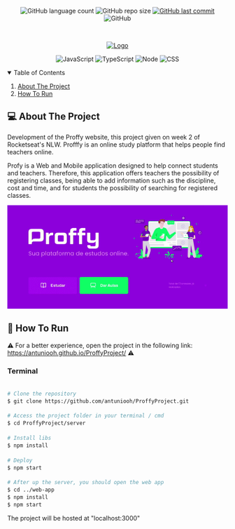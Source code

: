 <p align="center">
  <img alt="GitHub language count" src="https://img.shields.io/github/languages/count/antuniooh/ProffyProject">

  <img alt="GitHub repo size" src="https://img.shields.io/github/repo-size/antuniooh/ProffyProject">
  
  <a href="https://github.com/antuniooh/ProffyProject/commits/master">
    <img alt="GitHub last commit" src="https://img.shields.io/github/last-commit/antuniooh/ProffyProject">
  </a>
  
   <img alt="GitHub" src="https://img.shields.io/github/license/antuniooh/ProffyProject">
</p>

<!-- PROJECT LOGO -->
<br />
<p align="center">
  <a href="https://github.com/antuniooh/ProffyProject">
    <img src="https://repository-images.githubusercontent.com/285131977/b031ed00-d81b-11ea-9e39-3ef6bafe7773" alt="Logo" width="550">
  </a>
</p>

<p align="center">
  <img alt="JavaScript" src="https://img.shields.io/badge/JavaScript-yellow?style=for-the-badge&logo=javascript&logoColor=white"/>
  <img alt="TypeScript" src="https://img.shields.io/badge/Typescript-blue?style=for-the-badge&logo=typescript&logoColor=white"/>
  <img alt="Node" src="https://img.shields.io/badge/Node-green?style=for-the-badge&logo=node&logoColor=white"/>
  <img alt="CSS" src="https://img.shields.io/badge/CSS-darkblue?style=for-the-badge&logo=css3&logoColor=white"/>
</p>


<!-- TABLE OF CONTENTS -->
<details open="open">
  <summary>Table of Contents</summary>
  <ol>
    <li>
      <a href="#-about-the-project">About The Project</a>
    </li>
    <li>
      <a href="#-how-to-run">How To Run</a>
    </li>
  </ol>
</details>


<!-- ABOUT THE PROJECT -->
## 💻 About The Project
Development of the Proffy website, this project given on week 2 of Rocketseat's NLW. Profffy is an online study platform that helps people find teachers online.

Profy is a Web and Mobile application designed to help connect students and teachers. Therefore, this application offers teachers the possibility of registering classes, being able to add information such as the discipline, cost and time, and for students the possibility of searching for registered classes.

![app](https://github.com/antuniooh/ProffyProject/blob/main/images/app.gif)


<!-- HOW TO RUN -->
## 🚀 How To Run

⚠️ For a better experience, open the project in the following link: https://antuniooh.github.io/ProffyProject/ ⚠️

### Terminal
```bash

# Clone the repository
$ git clone https://github.com/antuniooh/ProffyProject.git

# Access the project folder in your terminal / cmd
$ cd ProffyProject/server

# Install libs
$ npm install

# Deploy 
$ npm start

# After up the server, you should open the web app
$ cd ../web-app
$ npm install
$ npm start

```
The project will be hosted at "localhost:3000"
